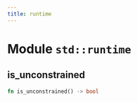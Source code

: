 ```yaml
---
title: runtime
---
```


# Module `std::runtime`

## is_unconstrained

```rust
fn is_unconstrained() -> bool
```

